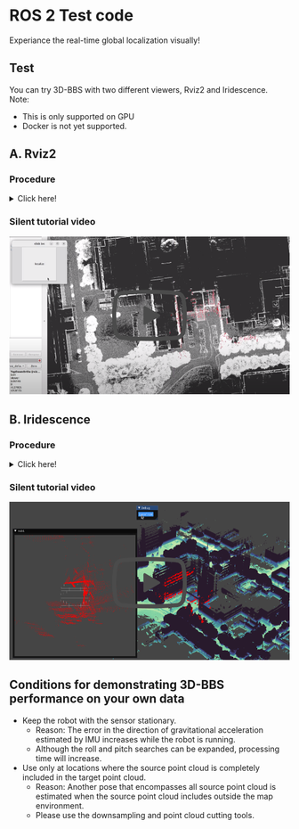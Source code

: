 # ROS 2 Test code
Experiance the real-time global localization visually!

## Test
You can try 3D-BBS with two different viewers, Rviz2 and Iridescence.  
Note: 
- This is only supported on GPU
- Docker is not yet supported.

## A. Rviz2
### Procedure
<details><summary> Click here! </summary><div>

## Dependencies
- Installed 3D-BBS
- ROS 2 humble

### 1. Build
- Build ros2_test_rviz2 and click_loc
```shell script
cd 3d_bbs/ros2_test
colcon build --symlink-install --cmake-args -DCMAKE_BUILD_TYPE=Release --packages-select ros2_test_rviz2 click_loc
```

### 2. Config file setting
Config file format is 3d_bbs/ros2_test/config/ros2_test.yaml

Please download [test data](https://drive.google.com/file/d/1JfdQjQ3-4qOmHtvYq8UafBCmbz45-F4Z/view?usp=drive_link) and copy **target** folder path to **target_clouds** in yaml file.
```yaml
## Folder Paths
target_clouds: "your_path/target"
...
```

The ros2_test_data you download in the next step will work with default parameter values.

### 3. Run (localize with click button)
**1. First terminal**  
```shell script
cd 3d_bbs/ros2_test
source install/setup.bash
ros2 launch ros2_test_rviz2 gpu_ros2_test_rviz2_launch.py
```

**2. Second terminal**  
Please download [ros2_test_data](https://drive.google.com/file/d/1dmyTtV4XRKNn3Z0xUyRNHqmwnaTXvsiz/view?usp=drive_link).
```shell script
ros2 bag play <ros2 bag file path>
```

**3. Wait until this message is displayed.**  
```shell script
 *=*=*=*=*=*=*=*=*=*=*=*=*=*=*=*
    [ROS2] 3D-BBS initialized
 *=*=*=*=*=*=*=*=*=*=*=*=*=*=*=*
```
**4. Click the localize button**  
<img alt="click_loc" src="../figs/click_loc.png" width="10%">

Localizer uses the LiDAR scan taken just before the button click.  
The red point cloud is the matched source point.  

<img alt="rviz2_test" src="../figs/rviz2_test.png" width="50%">

**5. (Optional) Load voxelmap coordinates directly**  
You can save the voxelmaps coordinates and skip 3D-BBS voxel construction if you reuse the same parameters of `min_level_res` and `max_level`.  
Please refer to step 5 of [test_code.md](./test/test_code.md)  
After saving the voxelmaps, please try 3. Run again.

### 4. Run (localize with finger snap)

```shell script
cd 3d_bbs/ros2_test
source install/setup.bash
ros2 launch ros2_test_rviz2 finger_snap.py
```

</div></details>

### Silent tutorial video
[![video](../figs/rviz2_test_thumbnail.png)](https://youtu.be/AmQ1u77ws-g)

## B. Iridescence
### Procedure
<details><summary> Click here! </summary><div>

## Dependencies
- [Iridescence](https://github.com/koide3/iridescence)
- Installed 3D-BBS
- ROS 2 humble

### 1. Build and install
- Build and Install Iridescence
Clone repository at Home directory.
```shell script
# Install dependencies
sudo apt-get install -y libglm-dev libglfw3-dev libpng-dev libjpeg-dev libeigen3-dev libboost-filesystem-dev libboost-program-options-dev

# Build and install Iridescence
git clone https://github.com/koide3/iridescence --recursive
mkdir iridescence/build && cd iridescence/build
cmake ..
make -j8
sudo make install
```

- Build ros2_test_iridescence
```shell script
cd 3d_bbs/ros2_test
colcon build --symlink-install --cmake-args -DCMAKE_BUILD_TYPE=Release --packages-select ros2_test_iridescence
```

### 2. Config file setting
Config file format is 3d_bbs/ros2_test/config/ros2_test.yaml  

Please download [test data](https://drive.google.com/drive/folders/1V7B22oEM2HTE5__MP6uVLjLUzDR3B3Kn?usp=drive_link) and copy **target** folder path to **target_clouds** in yaml file.
```yaml
## Folder Paths
target_clouds: "your_path/target"
...
```

The ros2_test_data you download in the next step will work with default parameter values.
 
### 3. Run
**1. First terminal**  
```shell script
cd 3d_bbs/ros2_test
source install/setup.bash
ros2 launch ros2_test_iridescence gpu_ros2_test_iridescence_launch.py
```

**2. Second terminal**  
Please download [ros2_test_data](https://drive.google.com/file/d/1dmyTtV4XRKNn3Z0xUyRNHqmwnaTXvsiz/view?usp=drive_link).
```shell script
ros2 bag play <ros2 bag file path>
```

**3. Wait until this message is displayed.**  
```shell script
 *=*=*=*=*=*=*=*=*=*=*=*=*=*=*=*
    [ROS2] 3D-BBS initialized
 *=*=*=*=*=*=*=*=*=*=*=*=*=*=*=*
```
**4. Click the localize button**  
<img alt="iridescence_click" src="../figs/iridescence_click.png" width="10%">

Localizer uses the LiDAR scan taken just before the button click.  
The red point cloud is the matched source point.  
By pressing "Ctrl+M", a hidden menu bar appears.

<img alt="riridescence_test" src="../figs/iridescence_test.png" width="50%">

**5. (Optional) Load voxelmap coordinates directly**  
You can save the voxelmaps coordinates and skip 3D-BBS voxel construction if you reuse the same parameters of `min_level_res` and `max_level`.  
Please refer to step 5 of [test_code.md](./test/test_code.md)
After saving the voxelmaps, please try 3. Run again.

</div></details>

### Silent tutorial video
[![video](../figs/iridescence_test_thumbnail.png)](https://youtu.be/k2DZ2q2ZhOs)

## Conditions for demonstrating 3D-BBS performance on your own data
- Keep the robot with the sensor stationary.
  - Reason: The error in the direction of gravitational acceleration estimated by IMU increases while the robot is running.
  - Although the roll and pitch searches can be expanded, processing time will increase.
- Use only at locations where the source point cloud is completely included in the target point cloud.
  - Reason: Another pose that encompasses all source point cloud is estimated when the source point cloud includes outside the map environment. 
  - Please use the downsampling and point cloud cutting tools.